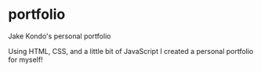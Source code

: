 # portfolio
Jake Kondo's personal portfolio

Using HTML, CSS, and a little bit of JavaScript I created a personal portfolio for myself!

